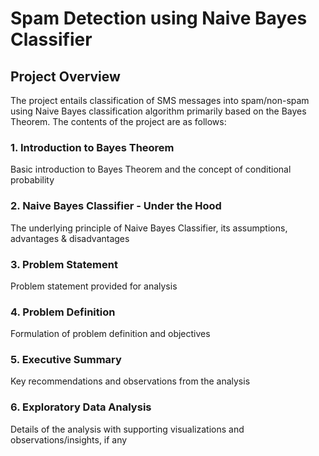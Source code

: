 # Spam Detection using Naive Bayes Classifier
 
## Project Overview
The project entails classification of SMS messages into spam/non-spam using Naive Bayes classification algorithm primarily based on the Bayes Theorem.
The contents of the project are as follows:

### 1. Introduction to Bayes Theorem
Basic introduction to Bayes Theorem and the concept of conditional probability

### 2. Naive Bayes Classifier - Under the Hood
The underlying principle of Naive Bayes Classifier, its assumptions, advantages & disadvantages

### 3. Problem Statement
Problem statement provided for analysis

### 4. Problem Definition
Formulation of problem definition and objectives

### 5. Executive Summary
Key recommendations and observations from the analysis

### 6. Exploratory Data Analysis
Details of the analysis with supporting visualizations and observations/insights, if any